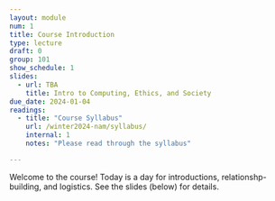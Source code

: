 ```yaml
---
layout: module
num: 1
title: Course Introduction
type: lecture
draft: 0
group: 101
show_schedule: 1
slides:
  - url: TBA
    title: Intro to Computing, Ethics, and Society
due_date: 2024-01-04
readings:
  - title: "Course Syllabus"
    url: /winter2024-nam/syllabus/
    internal: 1
    notes: "Please read through the syllabus"

---
```


Welcome to the course! Today is a day for introductions, relationshp-building, and logistics. See the slides (below) for details.
